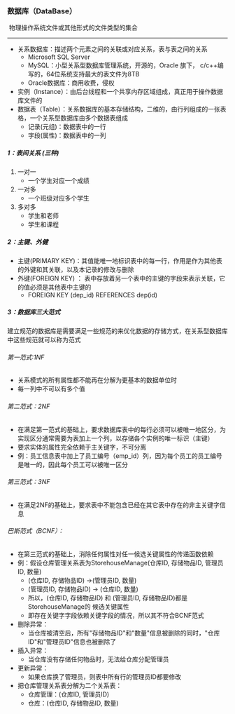 ### 数据库（DataBase）

​	物理操作系统文件或其他形式的文件类型的集合

------

- 关系数据库：描述两个元素之间的关联或对应关系，表与表之间的关系
  - Microsoft SQL Server
  - MySQL：小型关系型数据库管理系统，开源的，Oracle 旗下， c/c++编写的，64位系统支持最大的表文件为8TB 
  - Oracle数据库：商用收费，侵权
- 实例（Instance）：由后台线程和一个共享内存区域组成，真正用于操作数据库文件的
- 数据表（Table）：关系数据库的基本存储结构，二维的，由行列组成的一张表格，一个关系型数据库由多个数据表组成
  - 记录(元组)：数据表中的一行
  - 字段(属性)：数据表中的一列

##### 1：表间关系 (三种)

1. 一对一
   - 一个学生对应一个成绩
2. 一对多
   - 一个班级对应多个学生
3. 多对多
   -  学生和老师
   -  学生和课程

##### 2：主键、外健

- 主键(PRIMARY KEY)：其值能唯一地标识表中的每一行，作用是作为其他表的外键和其关联，以及本记录的修改与删除
- 外键(FOREIGN KEY) ： 表中存放着另一个表中的主键的字段来表示关联，它的值必须是其他表中主键的
  - FOREIGN KEY (dep_id) REFERENCES dep(id) 

##### 3：数据库三大范式

​	建立规范的数据库是需要满足一些规范的来优化数据的存储方式，在关系型数据库中这些规范就可以称为范式

###### 第一范式:1NF

- 关系模式的所有属性都不能再在分解为更基本的数据单位时
- 每一列中不可以有多个值

###### 第二范式：2NF

- 在满足第一范式的基础上，要求数据库表中的每行必须可以被唯一地区分，为实现区分通常需要为表加上一个列，以存储各个实例的唯一标识（主键）
- 要求实体的属性完全依赖于主关键字，不可分离
- 例：员工信息表中加上了员工编号（emp_id）列，因为每个员工的员工编号是唯一的，因此每个员工可以被唯一区分

###### 第三范式：3NF

- 在满足2NF的基础上，要求表中不能包含已经在其它表中存在的非主关键字信息

###### 巴斯范式（BCNF）：

- 在第三范式的基础上，消除任何属性对任一候选关键属性的传递函数依赖
- 例：假设仓库管理关系表为StorehouseManage(仓库ID, 存储物品ID, 管理员ID, 数量)
  - (仓库ID, 存储物品ID) →(管理员ID, 数量)
  - (管理员ID, 存储物品ID) → (仓库ID, 数量)
  - 所以，(仓库ID, 存储物品ID) 和 (管理员ID, 存储物品ID)都是StorehouseManage的 候选关键属性
  - 即存在关键字字段依赖关键字段的情况，所以其不符合BCNF范式
- 删除异常：
  - 当仓库被清空后，所有"存储物品ID"和"数量"信息被删除的同时，"仓库ID"和"管理员ID"信息也被删除了
- 插入异常：
  - 当仓库没有存储任何物品时，无法给仓库分配管理员
- 更新异常：
  - 如果仓库换了管理员，则表中所有行的管理员ID都要修改
- 把仓库管理关系表分解为二个关系表：
  - 仓库管理：(仓库ID, 管理员ID)
  - 仓库：(仓库ID, 存储物品ID, 数量)

